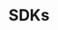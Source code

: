 ---
layout: default
title: SDKs
nav_order: 1
has_children: true
parent: Developer Tools
permalink: /docs/Developer Tools/SDKs
last_modified_date: 5/2/2024
---
